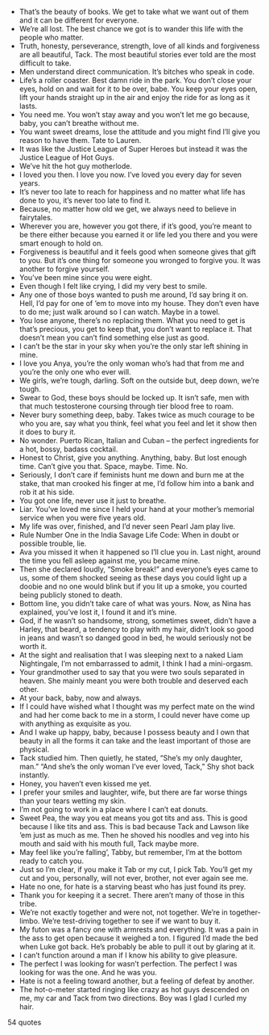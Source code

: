  - That’s the beauty of books. We get to take what we want out of them and it can be different for everyone.
 - We’re all lost. The best chance we got is to wander this life with the people who matter.
 - Truth, honesty, perseverance, strength, love of all kinds and forgiveness are all beautiful, Tack. The most beautiful stories ever told are the most difficult to take.
 - Men understand direct communication. It’s bitches who speak in code.
 - Life’s a roller coaster. Best damn ride in the park. You don’t close your eyes, hold on and wait for it to be over, babe. You keep your eyes open, lift your hands straight up in the air and enjoy the ride for as long as it lasts.
 - You need me. You won’t stay away and you won’t let me go because, baby, you can’t breathe without me.
 - You want sweet dreams, lose the attitude and you might find I’ll give you reason to have them. Tate to Lauren.
 - It was like the Justice League of Super Heroes but instead it was the Justice League of Hot Guys.
 - We’ve hit the hot guy motherlode.
 - I loved you then. I love you now. I’ve loved you every day for seven years.
 - It’s never too late to reach for happiness and no matter what life has done to you, it’s never too late to find it.
 - Because, no matter how old we get, we always need to believe in fairytales.
 - Wherever you are, however you got there, if it’s good, you’re meant to be there either because you earned it or life led you there and you were smart enough to hold on.
 - Forgiveness is beautiful and it feels good when someone gives that gift to you. But it’s one thing for someone you wronged to forgive you. It was another to forgive yourself.
 - You’ve been mine since you were eight.
 - Even though I felt like crying, I did my very best to smile.
 - Any one of those boys wanted to push me around, I’d say bring it on. Hell, I’d pay for one of ’em to move into my house. They don’t even have to do me; just walk around so I can watch. Maybe in a towel.
 - You lose anyone, there’s no replacing them. What you need to get is that’s precious, you get to keep that, you don’t want to replace it. That doesn’t mean you can’t find something else just as good.
 - I can’t be the star in your sky when you’re the only star left shining in mine.
 - I love you Anya, you’re the only woman who’s had that from me and you’re the only one who ever will.
 - We girls, we’re tough, darling. Soft on the outside but, deep down, we’re tough.
 - Swear to God, these boys should be locked up. It isn’t safe, men with that much testosterone coursing through tier blood free to roam.
 - Never bury something deep, baby. Takes twice as much courage to be who you are, say what you think, feel what you feel and let it show then it does to bury it.
 - No wonder. Puerto Rican, Italian and Cuban – the perfect ingredients for a hot, bossy, badass cocktail.
 - Honest to Christ, give you anything. Anything, baby. But lost enough time. Can’t give you that. Space, maybe. Time. No.
 - Seriously, I don’t care if feminists hunt me down and burn me at the stake, that man crooked his finger at me, I’d follow him into a bank and rob it at his side.
 - You got one life, never use it just to breathe.
 - Liar. You’ve loved me since I held your hand at your mother’s memorial service when you were five years old.
 - My life was over, finished, and I’d never seen Pearl Jam play live.
 - Rule Number One in the India Savage Life Code: When in doubt or possible trouble, lie.
 - Ava you missed it when it happened so I’ll clue you in. Last night, around the time you fell asleep against me, you became mine.
 - Then she declared loudly, “Smoke break!” and everyone’s eyes came to us, some of them shocked seeing as these days you could light up a doobie and no one would blink but if you lit up a smoke, you courted being publicly stoned to death.
 - Bottom line, you didn’t take care of what was yours. Now, as Nina has explained, you’ve lost it, I found it and it’s mine.
 - God, if he wasn’t so handsome, strong, sometimes sweet, didn’t have a Harley, that beard, a tendency to play with my hair, didn’t look so good in jeans and wasn’t so danged good in bed, he would seriously not be worth it.
 - At the sight and realisation that I was sleeping next to a naked Liam Nightingale, I’m not embarrassed to admit, I think I had a mini-orgasm.
 - Your grandmother used to say that you were two souls separated in heaven. She mainly meant you were both trouble and deserved each other.
 - At your back, baby, now and always.
 - If I could have wished what I thought was my perfect mate on the wind and had her come back to me in a storm, I could never have come up with anything as exquisite as you.
 - And I wake up happy, baby, because I possess beauty and I own that beauty in all the forms it can take and the least important of those are physical.
 - Tack studied him. Then quietly, he stated, “She’s my only daughter, man.” “And she’s the only woman I’ve ever loved, Tack,” Shy shot back instantly.
 - Honey, you haven’t even kissed me yet.
 - I prefer your smiles and laughter, wife, but there are far worse things than your tears wetting my skin.
 - I’m not going to work in a place where I can’t eat donuts.
 - Sweet Pea, the way you eat means you got tits and ass. This is good because I like tits and ass. This is bad because Tack and Lawson like ’em just as much as me. Then he shoved his noodles and veg into his mouth and said with his mouth full, Tack maybe more.
 - May feel like you’re falling’, Tabby, but remember, I’m at the bottom ready to catch you.
 - Just so I’m clear, if you make it Tab or my cut, I pick Tab. You’ll get my cut and you, personally, will not ever, brother, not ever again see me.
 - Hate no one, for hate is a starving beast who has just found its prey.
 - Thank you for keeping it a secret. There aren’t many of those in this tribe.
 - We’re not exactly together and were not, not together. We’re in together-limbo. We’re test-driving together to see if we want to buy it.
 - My futon was a fancy one with armrests and everything. It was a pain in the ass to get open because it weighed a ton. I figured I’d made the bed when Luke got back. He’s probably be able to pull it out by glaring at it.
 - I can’t function around a man if I know his ability to give pleasure.
 - The perfect I was looking for wasn’t perfection. The perfect I was looking for was the one. And he was you.
 - Hate is not a feeling toward another, but a feeling of defeat by another.
 - The hot-o-meter started ringing like crazy as hot guys descended on me, my car and Tack from two directions. Boy was I glad I curled my hair.

54 quotes